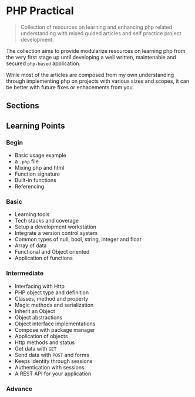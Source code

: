 # PHP Practical

> Collection of resources on learning and enhancing php related understanding with mixed guided articles and self practice project development.


The collection aims to provide modularize resources on learning php from the very first stage up until developing a well written, maintenable and secured `php-based` application.

While most of the articles are composed from my own understanding through implementing php on projects with various sizes and scopes, it can be better with future fixes or enhacements from you.

## Sections

## Learning Points

### Begin

- Basic usage example
- a `.php` file
- Mixing php and html
- Function signature
- Built-in functions
- Referencing

### Basic

- Learning tools
- Tech stacks and coverage
- Setup a development workstation
- Integrate a version control system
- Common types of null, bool, string, integer and float
- Array of data
- Functional and Object oriented
- Application of functions


### Intermediate

- Interfacing with Http
- PHP object type and definition
- Classes, method and property
- Magic methods and serialization
- Inherit an Object
- Object abstractions
- Object interface implementations
- Compose with package manager
- Application of objects
- Http methods and status
- Get data with `GET`
- Send data with `POST` and forms
- Keeps identity through sessions
- Authentication with sessions
- A REST API for your application

### Advance

